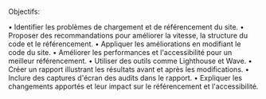 Objectifs:

• Identifier les problèmes de chargement et de référencement du site.
• Proposer des recommandations pour améliorer la vitesse, la structure du code et le référencement.
• Appliquer les améliorations en modifiant le code du site.
• Améliorer les performances et l'accessibilité pour un meilleur référencement.
• Utiliser des outils comme Lighthouse et Wave.
• Créer un rapport illustrant les résultats avant et après les modifications.
• Inclure des captures d'écran des audits dans le rapport.
• Expliquer les changements apportés et leur impact sur le référencement et l'accessibilité.
